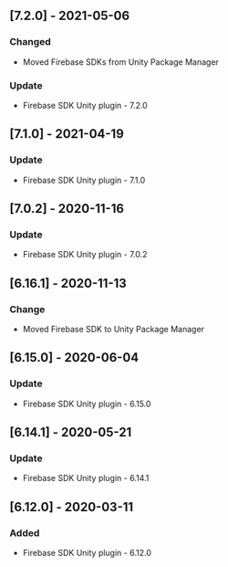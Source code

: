 ## [7.2.0] - 2021-05-06
### Changed
- Moved Firebase SDKs from Unity Package Manager

### Update
- Firebase SDK Unity plugin - 7.2.0


## [7.1.0] - 2021-04-19
### Update
- Firebase SDK Unity plugin - 7.1.0


## [7.0.2] - 2020-11-16
### Update
- Firebase SDK Unity plugin - 7.0.2


## [6.16.1] - 2020-11-13
### Change
- Moved Firebase SDK to Unity Package Manager


## [6.15.0] - 2020-06-04
### Update
- Firebase SDK Unity plugin - 6.15.0


## [6.14.1] - 2020-05-21
### Update
- Firebase SDK Unity plugin - 6.14.1


## [6.12.0] - 2020-03-11
### Added
- Firebase SDK Unity plugin - 6.12.0
